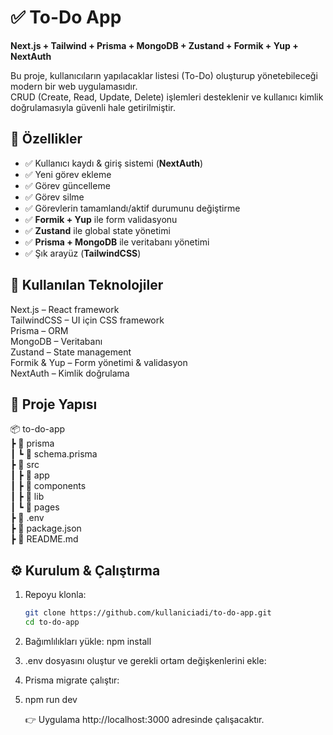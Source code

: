 # ✅ To-Do App  
**Next.js + Tailwind + Prisma + MongoDB + Zustand + Formik + Yup + NextAuth**  

Bu proje, kullanıcıların yapılacaklar listesi (To-Do) oluşturup yönetebileceği modern bir web uygulamasıdır.  
CRUD (Create, Read, Update, Delete) işlemleri desteklenir ve kullanıcı kimlik doğrulamasıyla güvenli hale getirilmiştir.  



## 🚀 Özellikler  
- ✅ Kullanıcı kaydı & giriş sistemi (**NextAuth**)  
- ✅ Yeni görev ekleme  
- ✅ Görev güncelleme  
- ✅ Görev silme  
- ✅ Görevlerin tamamlandı/aktif durumunu değiştirme  
- ✅ **Formik + Yup** ile form validasyonu  
- ✅ **Zustand** ile global state yönetimi  
- ✅ **Prisma + MongoDB** ile veritabanı yönetimi  
- ✅ Şık arayüz (**TailwindCSS**)

  
## 📌 Kullanılan Teknolojiler  
Next.js – React framework  
TailwindCSS – UI için CSS framework  
Prisma – ORM  
MongoDB – Veritabanı  
Zustand – State management  
Formik & Yup – Form yönetimi & validasyon  
NextAuth – Kimlik doğrulama  



## 📂 Proje Yapısı  
📦 to-do-app  
┣ 📂 prisma  
┃ ┗ 📜 schema.prisma  
┣ 📂 src  
┃ ┣ 📂 app  
┃ ┣ 📂 components  
┃ ┣ 📂 lib  
┃ ┗ 📂 pages  
┣ 📜 .env  
┣ 📜 package.json  
┣ 📜 README.md    


## ⚙️ Kurulum & Çalıştırma  

1. Repoyu klonla:  
   ```bash
   git clone https://github.com/kullaniciadi/to-do-app.git
   cd to-do-app
2. Bağımlılıkları yükle:
  npm install

 3. .env dosyasını oluştur ve gerekli ortam değişkenlerini ekle:  
 4. Prisma migrate çalıştır:
 5. npm run dev

    👉 Uygulama http://localhost:3000 adresinde çalışacaktır.
